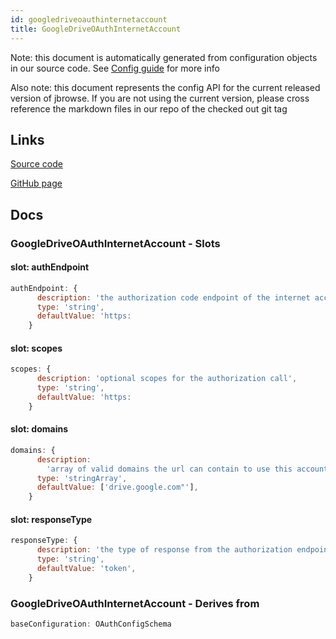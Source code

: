 ```yaml
---
id: googledriveoauthinternetaccount
title: GoogleDriveOAuthInternetAccount
---
```


Note: this document is automatically generated from configuration objects in our
source code. See [Config guide](/docs/config_guide) for more info

Also note: this document represents the config API for the current released
version of jbrowse. If you are not using the current version, please cross
reference the markdown files in our repo of the checked out git tag

## Links

[Source code](https://github.com/GMOD/jbrowse-components/blob/main/plugins/authentication/src/GoogleDriveOAuthModel/configSchema.ts)

[GitHub page](https://github.com/GMOD/jbrowse-components/tree/main/website/docs/config/GoogleDriveOAuthInternetAccount.md)

## Docs

### GoogleDriveOAuthInternetAccount - Slots

#### slot: authEndpoint

```js
authEndpoint: {
      description: 'the authorization code endpoint of the internet account',
      type: 'string',
      defaultValue: 'https:
    }
```

#### slot: scopes

```js
scopes: {
      description: 'optional scopes for the authorization call',
      type: 'string',
      defaultValue: 'https:
    }
```

#### slot: domains

```js
domains: {
      description:
        'array of valid domains the url can contain to use this account',
      type: 'stringArray',
      defaultValue: ['drive.google.com"'],
    }
```

#### slot: responseType

```js
responseType: {
      description: 'the type of response from the authorization endpoint',
      type: 'string',
      defaultValue: 'token',
    }
```

### GoogleDriveOAuthInternetAccount - Derives from

```js
baseConfiguration: OAuthConfigSchema
```
